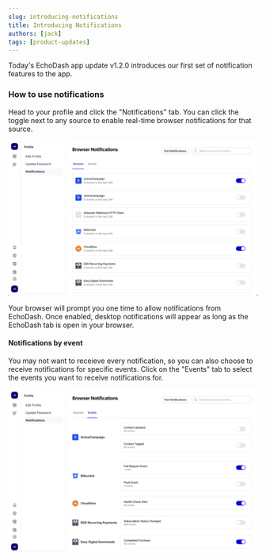 ```yaml
---
slug: introducing-notifications
title: Introducing Notifications
authors: [jack]
tags: [product-updates]
---
```


Today's EchoDash app update v1.2.0 introduces our first set of notification features to the app.

### How to use notifications

Head to your profile and click the "Notifications" tab. You can click the toggle next to any source to enable real-time browser notifications for that source.

![Notifications by source](./notifications-by-source.jpg)

Your browser will prompt you one time to allow notifications from EchoDash. Once enabled, desktop notifications will appear as long as the EchoDash tab is open in your browser.

#### Notifications by event

<!-- truncate -->

You may not want to receieve every notification, so you can also choose to receive notifications for specific events. Click on the "Events" tab to select the events you want to receive notifications for.

![Notifications by event](./notifications-by-event.jpg)

